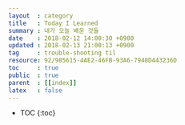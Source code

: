 ```yaml
---
layout  : category
title   : Today I Learned
summary : 내가 오늘 배운 것들
date    : 2018-02-12 14:00:30 +0900
updated : 2018-02-13 21:00:13 +0900
tag     : trouble-shooting til
resource: 92/985615-4AE2-46FB-93A6-7948D443236D
toc     : true
public  : true
parent  : [[index]]
latex   : false
---
```

* TOC
{:toc}

